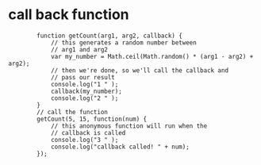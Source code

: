 # call back function 



            function getCount(arg1, arg2, callback) {
                // this generates a random number between
                // arg1 and arg2
                var my_number = Math.ceil(Math.random() * (arg1 - arg2) + arg2);
                // then we're done, so we'll call the callback and
                // pass our result
                console.log("1 " );
                callback(my_number);
                console.log("2 " );
            }
            // call the function
            getCount(5, 15, function(num) {
                // this anonymous function will run when the
                // callback is called
                console.log("3 " );
                console.log("callback called! " + num);
            });
